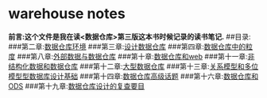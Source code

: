 # warehouse notes
**前言:这个文件是我在读<数据仓库>第三版这本书时候记录的读书笔记.**
##目录:
###第二章:[数据仓库环境](https://github.com/zzhangyuhang/warehouse-notes/blob/master/1.数据仓库环境.md)
###第三章:[设计数据仓库](https://github.com/zzhangyuhang/warehouse-notes/blob/master/2.设计数据仓库.md)
###第四章:[数据仓库中的粒度](https://github.com/zzhangyuhang/warehouse-notes/blob/master/3.数据仓库中的粒度.md)
###第八章:[外部数据与数据仓库](https://github.com/zzhangyuhang/warehouse-notes/blob/master/4.外部数据与数据仓库.md)
###第十章:[数据仓库和web](https://github.com/zzhangyuhang/warehouse-notes/blob/master/5.web环境与数据仓库.md)
###第十一章:[非结构化数据和数据仓库](https://github.com/zzhangyuhang/warehouse-notes/blob/master/6.非结构化数据和数据仓库.md)
###第十二章:[大型数据仓库](https://github.com/zzhangyuhang/warehouse-notes/blob/master/7.大型数据仓库.md)
###第十三章:[关系模型和多位模型型数据库设计基础](https://github.com/zzhangyuhang/warehouse-notes/blob/master/8.关系模型和多维模型.md)
###第十四章:[数据仓库高级话题]()
###第十六章:[数据仓库和ODS]()
###第十九章:[数据仓库设计的复查要目]()
